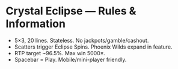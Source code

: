 # Crystal Eclipse — Rules & Information

- 5×3, 20 lines. Stateless. No jackpots/gamble/cashout.
- Scatters trigger Eclipse Spins. Phoenix Wilds expand in feature.
- RTP target ~96.5%. Max win 5000×.
- Spacebar = Play. Mobile/mini-player friendly.
